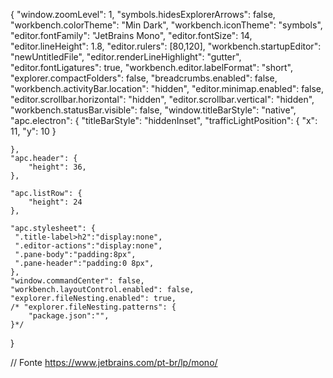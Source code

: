 {
    "window.zoomLevel": 1,
    "symbols.hidesExplorerArrows": false,
    "workbench.colorTheme": "Min Dark",
    "workbench.iconTheme": "symbols",
    "editor.fontFamily": "JetBrains Mono",
    "editor.fontSize": 14,
    "editor.lineHeight": 1.8,
    "editor.rulers": [80,120],
    "workbench.startupEditor": "newUntitledFile",
    "editor.renderLineHighlight": "gutter",
    "editor.fontLigatures": true,
    "workbench.editor.labelFormat": "short",
    "explorer.compactFolders": false,
    "breadcrumbs.enabled": false,
    "workbench.activityBar.location": "hidden",
    "editor.minimap.enabled": false,
    "editor.scrollbar.horizontal": "hidden",
    "editor.scrollbar.vertical": "hidden",
    "workbench.statusBar.visible": false,
    "window.titleBarStyle": "native",
    "apc.electron": {
        "titleBarStyle": "hiddenInset",
        "trafficLightPosition": {
            "x": 11,
            "y": 10
        }

    },
    "apc.header": {
        "height": 36,
    },
    
    "apc.listRow": {
        "height": 24
    },

    "apc.stylesheet": {
     ".title-label>h2":"display:none",
     ".editor-actions":"display:none",
     ".pane-body":"padding:8px",
     ".pane-header":"padding:0 8px",
    },
    "window.commandCenter": false,
    "workbench.layoutControl.enabled": false,
    "explorer.fileNesting.enabled": true,
    /* "explorer.fileNesting.patterns": {
        "package.json":"",
    }*/
}

// Fonte https://www.jetbrains.com/pt-br/lp/mono/
